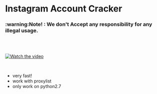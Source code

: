 # Instagram Account Cracker
<h3> :warning:Note! : We don't Accept any responsibility for any illegal usage.</h3><br>
<br>


[![Watch the video](https://raw.githubusercontent.com/mrlarkowis/InstagramHackTools/master/screen.PNG)](https://www.instagram.com/mrlarkowis/)
<br>

<br>

- very fast!
- work with proxylist
- only work on python2.7
